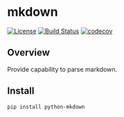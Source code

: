 # mkdown

[![License](https://img.shields.io/badge/License-Apache%202.0-blue.svg)](https://spdx.org/licenses/Apache-2.0)
[![Build Status](https://travis-ci.org/kuwv/python-mkdown.svg?branch=master)](https://travis-ci.org/kuwv/python-mkdown)
[![codecov](https://codecov.io/gh/kuwv/python-mkdown/branch/master/graph/badge.svg)](https://codecov.io/gh/kuwv/python-mkdown)

## Overview

Provide capability to parse markdown.

## Install

`pip install python-mkdown`

